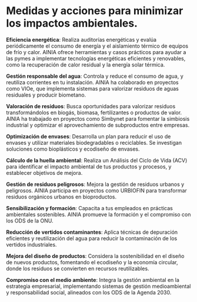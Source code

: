# Medidas y acciones para minimizar los impactos ambientales.

**Eficiencia energética**: Realiza auditorías energéticas y evalúa periódicamente el consumo de energía y el aislamiento térmico de equipos de frío y calor. AINIA ofrece herramientas y casos prácticos para ayudar a las pymes a implementar tecnologías energéticas eficientes y renovables, como la recuperación de calor residual y la energía solar térmica.

**Gestión responsable del agua**: Controla y reduce el consumo de agua, y reutiliza corrientes en tu instalación. AINIA ha colaborado en proyectos como VIOe, que implementa sistemas para valorizar residuos de aguas residuales y producir biometano.

**Valoración de residuos**: Busca oportunidades para valorizar residuos transformándolos en biogás, biomasa, fertilizantes o productos de valor. AINIA ha trabajado en proyectos como Simbynet para fomentar la simbiosis industrial y optimizar el aprovechamiento de subproductos entre empresas.

**Optimización de envases**: Desarrolla un plan para reducir el uso de envases y utilizar materiales biodegradables o reciclables. Se investigan soluciones como bioplásticos y ecodiseño de envases.

**Cálculo de la huella ambiental**: Realiza un Análisis del Ciclo de Vida (ACV) para identificar el impacto ambiental de tus productos y procesos, y establecer objetivos de mejora.

**Gestión de residuos peligrosos**: Mejora la gestión de residuos urbanos y peligrosos. AINIA participa en proyectos como URBIOFIN para transformar residuos orgánicos urbanos en bioproductos.

**Sensibilización y formación**: Capacita a tus empleados en prácticas ambientales sostenibles. AINIA promueve la formación y el compromiso con los ODS de la ONU.

**Reducción de vertidos contaminantes**: Aplica técnicas de depuración eficientes y reutilización del agua para reducir la contaminación de los vertidos industriales.

**Mejora del diseño de productos**: Considera la sostenibilidad en el diseño de nuevos productos, fomentando el ecodiseño y la economía circular, donde los residuos se convierten en recursos reutilizables.

**Compromiso con el medio ambiente**: Integra la gestión ambiental en la estrategia empresarial, implementando sistemas de gestión medioambiental y responsabilidad social, alineados con los ODS de la Agenda 2030.





